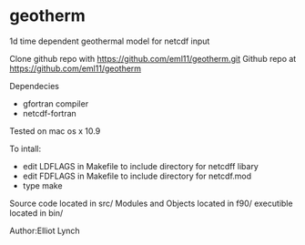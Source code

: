 geotherm
========

1d time dependent geothermal model for netcdf input

Clone github repo with https://github.com/eml11/geotherm.git
Github repo at https://github.com/eml11/geotherm

Dependecies
  - gfortran compiler
  - netcdf-fortran

Tested on mac os x 10.9

To intall:
  - edit LDFLAGS in Makefile to include directory for netcdff libary
  - edit FDFLAGS in Makefile to include directory for netcdf.mod 
  - type make

Source code located in src/
Modules and Objects located in f90/
executible located in bin/

Author:Elliot Lynch
